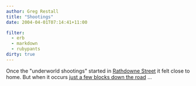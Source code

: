 ```yaml
---
author: Greg Restall
title: "Shootings"
date: 2004-04-01T07:14:41+11:00

filter:
  - erb
  - markdown
  - rubypants
dirty: true
---
```


Once the "underworld shootings" started in [Rathdowne Street](http://www.abc.net.au/news/newsitems/s1072300.htm) it felt close to home.  But when it occurs [just a few blocks down the road](http://www.theage.com.au/articles/2004/03/31/1080544557188.html) ...

